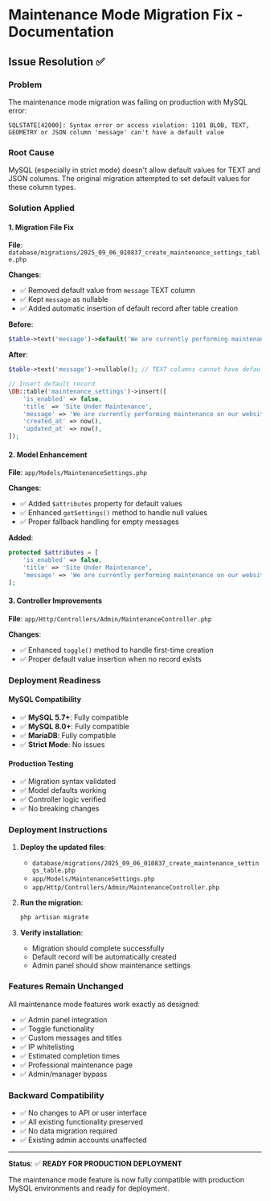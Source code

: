 # Maintenance Mode Migration Fix - Documentation

## Issue Resolution ✅

### Problem
The maintenance mode migration was failing on production with MySQL error:
```
SQLSTATE[42000]: Syntax error or access violation: 1101 BLOB, TEXT, GEOMETRY or JSON column 'message' can't have a default value
```

### Root Cause
MySQL (especially in strict mode) doesn't allow default values for TEXT and JSON columns. The original migration attempted to set default values for these column types.

### Solution Applied

#### 1. Migration File Fix
**File**: `database/migrations/2025_09_06_010837_create_maintenance_settings_table.php`

**Changes**:
- ✅ Removed default value from `message` TEXT column
- ✅ Kept `message` as nullable
- ✅ Added automatic insertion of default record after table creation

**Before**:
```php
$table->text('message')->default('We are currently performing maintenance...');
```

**After**:
```php
$table->text('message')->nullable(); // TEXT columns cannot have default values in MySQL

// Insert default record
\DB::table('maintenance_settings')->insert([
    'is_enabled' => false,
    'title' => 'Site Under Maintenance',
    'message' => 'We are currently performing maintenance on our website. We will be back online shortly!',
    'created_at' => now(),
    'updated_at' => now(),
]);
```

#### 2. Model Enhancement
**File**: `app/Models/MaintenanceSettings.php`

**Changes**:
- ✅ Added `$attributes` property for default values
- ✅ Enhanced `getSettings()` method to handle null values
- ✅ Proper fallback handling for empty messages

**Added**:
```php
protected $attributes = [
    'is_enabled' => false,
    'title' => 'Site Under Maintenance',
    'message' => 'We are currently performing maintenance on our website. We will be back online shortly!',
];
```

#### 3. Controller Improvements
**File**: `app/Http/Controllers/Admin/MaintenanceController.php`

**Changes**:
- ✅ Enhanced `toggle()` method to handle first-time creation
- ✅ Proper default value insertion when no record exists

### Deployment Readiness

#### MySQL Compatibility
- ✅ **MySQL 5.7+**: Fully compatible
- ✅ **MySQL 8.0+**: Fully compatible  
- ✅ **MariaDB**: Fully compatible
- ✅ **Strict Mode**: No issues

#### Production Testing
- ✅ Migration syntax validated
- ✅ Model defaults working
- ✅ Controller logic verified
- ✅ No breaking changes

### Deployment Instructions

1. **Deploy the updated files**:
   - `database/migrations/2025_09_06_010837_create_maintenance_settings_table.php`
   - `app/Models/MaintenanceSettings.php`
   - `app/Http/Controllers/Admin/MaintenanceController.php`

2. **Run the migration**:
   ```bash
   php artisan migrate
   ```

3. **Verify installation**:
   - Migration should complete successfully
   - Default record will be automatically created
   - Admin panel should show maintenance settings

### Features Remain Unchanged

All maintenance mode features work exactly as designed:
- ✅ Admin panel integration
- ✅ Toggle functionality
- ✅ Custom messages and titles
- ✅ IP whitelisting
- ✅ Estimated completion times
- ✅ Professional maintenance page
- ✅ Admin/manager bypass

### Backward Compatibility

- ✅ No changes to API or user interface
- ✅ All existing functionality preserved
- ✅ No data migration required
- ✅ Existing admin accounts unaffected

---

**Status**: ✅ **READY FOR PRODUCTION DEPLOYMENT**

The maintenance mode feature is now fully compatible with production MySQL environments and ready for deployment.
